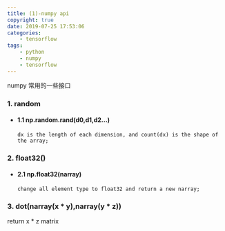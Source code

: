 ```yaml
---
title: (1)-numpy api
copyright: true
date: 2019-07-25 17:53:06
categories:
    - tensorflow
tags:
    - python
    - numpy
    - tensorflow
---
```

numpy 常用的一些接口

<!-- more -->

### **1. random**

+ #### 1.1 np.random.rand(d0,d1,d2...)

    ```
    dx is the length of each dimension, and count(dx) is the shape of the array;
    ```

### **2. float32()**

+ #### 2.1 np.float32(narray)

    ```
    change all element type to float32 and return a new narray;
    ```

### **3. dot(narray(x * y),narray(y * z))**

return x * z matrix
